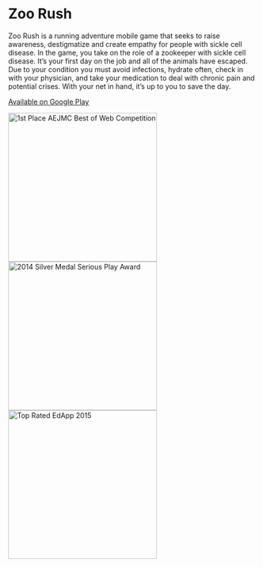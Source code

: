 # Zoo Rush
Zoo Rush is a running adventure mobile game that seeks to raise awareness, destigmatize and create empathy for people with sickle cell disease. In the game, you take on the role of a zookeeper with sickle cell disease. It’s your first day on the job and all of the animals have escaped. Due to your condition you must avoid infections, hydrate often, check in with your physician, and take your medication to deal with chronic pain and potential crises. With your net in hand, it’s up to you to save the day.

[Available on Google Play](https://play.google.com/store/apps/details?id=edu.miami.zoorush)

<img src="https://games.nerdlab.miami/zoorush/images/aejmc-firstplace.png" height="300" alt="1st Place AEJMC Best of Web Competition">
<img src="https://games.nerdlab.miami/zoorush/images/seriousplay.png" height="300" alt="2014 Silver Medal Serious Play Award">
<img src="https://games.nerdlab.miami/zoorush/images/balefirelabs.png" height="300" alt="Top Rated EdApp 2015">
